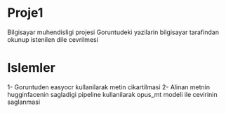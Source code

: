 # Proje1
Bilgisayar muhendisligi projesi
Goruntudeki yazilarin bilgisayar tarafindan okunup istenilen dile cevrilmesi
# Islemler
1- Goruntuden easyocr kullanilarak metin cikartilmasi
2- Alinan metnin hugginfacenin sagladigi pipeline kullanilarak opus_mt modeli ile cevirinin saglanmasi
